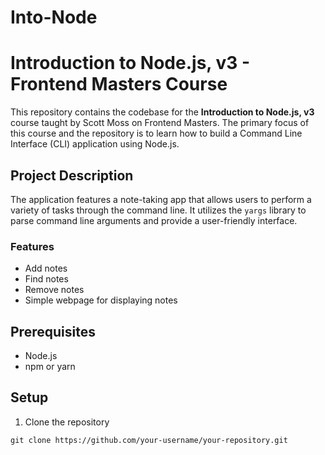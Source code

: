 # Into-Node
# Introduction to Node.js, v3 - Frontend Masters Course

This repository contains the codebase for the **Introduction to Node.js, v3** course taught by Scott Moss on Frontend Masters. The primary focus of this course and the repository is to learn how to build a Command Line Interface (CLI) application using Node.js.

## Project Description

The application features a note-taking app that allows users to perform a variety of tasks through the command line. It utilizes the `yargs` library to parse command line arguments and provide a user-friendly interface.

### Features
- Add notes
- Find notes
- Remove notes
- Simple webpage for displaying notes

## Prerequisites

- Node.js
- npm or yarn

## Setup

1. Clone the repository
```
git clone https://github.com/your-username/your-repository.git
```
